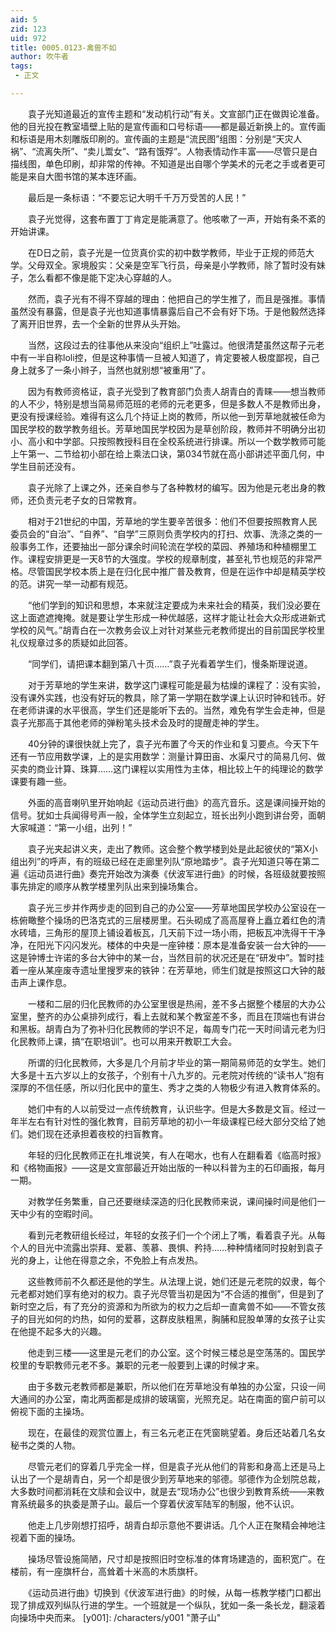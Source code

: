 ```yaml
---
aid: 5
zid: 123
uid: 972
title: 0005.0123-禽兽不如
author: 吹牛者
tags: 
 - 正文

---
```




　　袁子光知道最近的宣传主题和“发动机行动”有关。文宣部门正在做舆论准备。他的目光投在教室墙壁上贴的是宣传画和口号标语——都是最近新换上的。宣传画和标语是用木刻雕版印刷的。宣传画的主题是“流民图”组图：分别是“天灾人祸”、“流离失所”、“卖儿鬻女”、“路有饿殍”。人物表情动作丰富——尽管只是白描线图，单色印刷，却非常的传神。不知道是出自哪个学美术的元老之手或者更可能是来自大图书馆的某本连环画。

　　最后是一条标语：“不要忘记大明千千万万受苦的人民！”

　　袁子光觉得，这套布置丁丁肯定是能满意了。他咳嗽了一声，开始有条不紊的开始讲课。

　　在D日之前，袁子光是一位货真价实的初中数学教师，毕业于正规的师范大学。父母双全。家境殷实：父亲是空军飞行员，母亲是小学教师，除了暂时没有妹子，怎么看都不像是能下定决心穿越的人。

　　然而，袁子光有不得不穿越的理由：他把自己的学生推了，而且是强推。事情虽然没有暴露，但是袁子光也知道事情暴露后自己不会有好下场。于是他毅然选择了离开旧世界，去一个全新的世界从头开始。

　　当然，这段过去的往事他从来没向“组织上”吐露过。他很清楚虽然这帮子元老中有一半自称loli控，但是这种事情一旦被人知道了，肯定要被人极度鄙视，自己身上就多了一条小辫子，当然也就别想“被重用”了。

　　因为有教师资格证，袁子光受到了教育部门负责人胡青白的青睐——想当教师的人不少，特别是想当简易师范班的老师的元老更多，但是多数人不是教师出身，更没有授课经验。难得有这么几个持证上岗的教师，所以他一到芳草地就被任命为国民学校的数学教务组长。芳草地国民学校因为是草创阶段，教师并不明确分出初小、高小和中学部。只按照教授科目在全校系统进行排课。所以一个数学教师可能上午第一、二节给初小部在给上乘法口诀，第034节就在高小部讲述平面几何，中学生目前还没有。

　　袁子光除了上课之外，还亲自参与了各种教材的编写。因为他是元老出身的教师，还负责元老子女的日常教育。

　　相对于21世纪的中国，芳草地的学生要辛苦很多：他们不但要按照教育人民委员会的“自治”、“自养”、“自学”三原则负责学校内的打扫、炊事、洗涤之类的一般事务工作，还要抽出一部分课余时间轮流在学校的菜园、养殖场和种植棚里工作。课程安排更是一天8节的大强度。学校的规章制度，甚至礼节也规范的非常严格。尽管国民学校本质上是在归化民中推广普及教育，但是在运作中却是精英学校的范。讲究一举一动都有规范。

　　“他们学到的知识和思想，本来就注定要成为未来社会的精英，我们没必要在这上面遮遮掩掩。就是要让学生形成一种优越感，这样才能让社会大众形成进新式学校的风气。”胡青白在一次教务会议上对针对某些元老教师提出的目前国民学校里礼仪规章过多的质疑如此回答。

　　“同学们，请把课本翻到第八十页……”袁子光看着学生们，慢条斯理说道。

　　对于芳草地的学生来讲，数学这门课程可能是最为枯燥的课程了：没有实验，没有课外实践，也没有好玩的教具，除了第一学期在数学课上认识时钟和钱币。好在老师讲课的水平很高，学生们还是能听下去的。当然，难免有学生会走神，但是袁子光那高于其他老师的弹粉笔头技术会及时的提醒走神的学生。

　　40分钟的课很快就上完了，袁子光布置了今天的作业和复习要点。今天下午还有一节应用数学课，上的是实用数学：测量计算田亩、水渠尺寸的简易几何、做买卖的商业计算、珠算……这门课程以实用性为主体，相比较上午的纯理论的数学课要有趣一些。

　　外面的高音喇叭里开始响起《运动员进行曲》的高亢音乐。这是课间操开始的信号。犹如士兵闻得号声一般，全体学生立刻起立，班长出列小跑到讲台旁，面朝大家喊道：“第一小组，出列！”

　　袁子光夹起讲义夹，走出了教师。这会整个教学楼到处是此起彼伏的“第X小组出列”的呼声，有的班级已经在走廊里列队“原地踏步”。袁子光知道只等在第二遍《运动员进行曲》奏完开始改为演奏《伏波军进行曲》的时候，各班级就要按照事先排定的顺序从教学楼里列队出来到操场集合。

　　袁子光三步并作两步走的回到自己的办公室——芳草地国民学校办公室设在一栋俯瞰整个操场的巴洛克式的三层楼房里。石头砌成了高高屋脊上矗立着红色的清水砖墙，三角形的屋顶上铺设着板瓦，几天前下过一场小雨，把板瓦冲洗得干干净净，在阳光下闪闪发光。楼体的中央是一座钟楼：原本是准备安装一台大钟的——这是钟博士许诺的多台大钟中的某一台，当然目前的状况还是在“研发中”。暂时挂着一座从某座废寺遗址里搜罗来的铁钟：在芳草地，师生们就是按照这口大钟的敲击声上课作息。

　　一楼和二层的归化民教师的办公室里很是热闹，差不多占据整个楼层的大办公室里，整齐的办公桌排列成行，看上去就和某个教室差不多，而且在顶端也有讲台和黑板。胡青白为了弥补归化民教师的学识不足，每周专门花一天时间请元老为归化民教师上课，搞“在职培训”。也可以用来开教职工大会。

　　所谓的归化民教师，大多是几个月前才毕业的第一期简易师范的女学生。她们大多是十五六岁以上的女孩子，个别有十八九岁的。元老院对传统的“读书人”抱有深厚的不信任感，所以归化民中的童生、秀才之类的人物极少有进入教育体系的。

　　她们中有的人以前受过一点传统教育，认识些字。但是大多数是文盲。经过一年半左右有针对性的强化教育，目前芳草地的初小一年级课程已经大部分交给了她们。她们现在还承担着夜校的扫盲教育。

　　年轻的归化民教师正在扎堆说笑，有人在喝水，也有人在翻看着《临高时报》和《格物画报》——这是文宣部最近开始出版的一种以科普为主的石印画报，每月一期。

　　对教学任务繁重，自己还要继续深造的归化民教师来说，课间操时间是他们一天中少有的空暇时间。

　　看到元老教研组长经过，年轻的女孩子们一个个闭上了嘴，看着袁子光。从每个人的目光中流露出崇拜、爱慕、羡慕、畏惧、矜持……种种情绪同时投射到袁子光的身上，让他在得意之余，不免脸上有点发热。

　　这些教师前不久都还是他的学生。从法理上说，她们还是元老院的奴隶，每个元老都对她们享有绝对的权力。袁子光尽管当初是因为“不合适的推倒”，但是到了新时空之后，有了充分的资源和为所欲为的权力之后却一直禽兽不如——不管女孩子的目光如何的灼热，如何的爱慕，这群皮肤粗黑，胸脯和屁股单薄的女孩子让实在他提不起多大的兴趣。

　　他走到三楼——这里是元老们的办公室。这个时候三楼总是空荡荡的。国民学校里的专职教师元老不多。兼职的元老一般要到上课的时候才来。

　　由于多数元老教师都是兼职，所以他们在芳草地没有单独的办公室，只设一间大通间的办公室，南北两面都是成排的玻璃窗，光照充足。站在南面的窗户前可以俯视下面的主操场。

　　现在，在最佳的观赏位置上，有三名元老正在凭窗眺望着。身后还站着几名女秘书之类的人物。

　　尽管元老们的穿着几乎完全一样，但是袁子光从他们的背影和身高上还是马上认出了一个是胡青白，另一个却是很少到芳草地来的邬德。邬德作为企划院总裁，大多数时间都消耗在文牍和会议中，就是去“现场办公”也很少到教育系统——来教育系统最多的执委是萧子山。最后一个穿着伏波军陆军的制服，他不认识。

　　他走上几步刚想打招呼，胡青白却示意他不要讲话。几个人正在聚精会神地注视着下面的操场。

　　操场尽管设施简陋，尺寸却是按照旧时空标准的体育场建造的，面积宽广。在楼前，有一座旗杆台，高耸着十米高的木质旗杆。

　　《运动员进行曲》切换到《伏波军进行曲》的时候，从每一栋教学楼门口都出现了排成双列纵队行进的学生。一个班就是一个纵队，犹如一条一条长龙，翻滚着向操场中央而来。
[y001]: /characters/y001 "萧子山"


